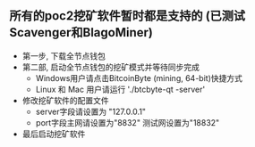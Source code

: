  ## 所有的poc2挖矿软件暂时都是支持的 (已测试Scavenger和BlagoMiner)
 * 第一步, 下载全节点钱包
 * 第二部, 启动全节点钱包的挖矿模式并等待同步完成
    * Windows用户请点击BitcoinByte (mining, 64-bit)快捷方式
    * Linux 和 Mac 用户请运行 './btcbyte-qt -server'
 * 修改挖矿软件的配置文件
    * server字段请设置为 "127.0.0.1"
    * port字段主网请设置为"8832" 测试网设置为"18832"
 * 最后启动挖矿软件

